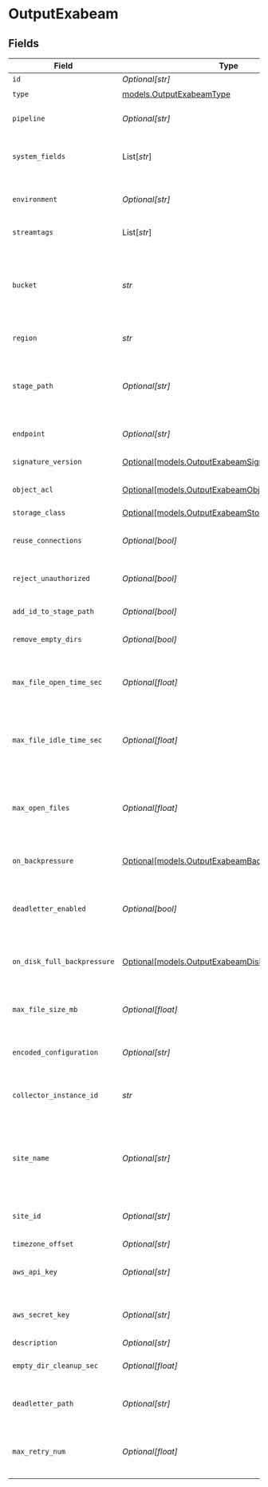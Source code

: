 # OutputExabeam


## Fields

| Field                                                                                                                                                                                           | Type                                                                                                                                                                                            | Required                                                                                                                                                                                        | Description                                                                                                                                                                                     |
| ----------------------------------------------------------------------------------------------------------------------------------------------------------------------------------------------- | ----------------------------------------------------------------------------------------------------------------------------------------------------------------------------------------------- | ----------------------------------------------------------------------------------------------------------------------------------------------------------------------------------------------- | ----------------------------------------------------------------------------------------------------------------------------------------------------------------------------------------------- |
| `id`                                                                                                                                                                                            | *Optional[str]*                                                                                                                                                                                 | :heavy_minus_sign:                                                                                                                                                                              | Unique ID for this output                                                                                                                                                                       |
| `type`                                                                                                                                                                                          | [models.OutputExabeamType](../models/outputexabeamtype.md)                                                                                                                                      | :heavy_check_mark:                                                                                                                                                                              | N/A                                                                                                                                                                                             |
| `pipeline`                                                                                                                                                                                      | *Optional[str]*                                                                                                                                                                                 | :heavy_minus_sign:                                                                                                                                                                              | Pipeline to process data before sending out to this output                                                                                                                                      |
| `system_fields`                                                                                                                                                                                 | List[*str*]                                                                                                                                                                                     | :heavy_minus_sign:                                                                                                                                                                              | Fields to automatically add to events, such as cribl_pipe. Supports wildcards.                                                                                                                  |
| `environment`                                                                                                                                                                                   | *Optional[str]*                                                                                                                                                                                 | :heavy_minus_sign:                                                                                                                                                                              | Optionally, enable this config only on a specified Git branch. If empty, will be enabled everywhere.                                                                                            |
| `streamtags`                                                                                                                                                                                    | List[*str*]                                                                                                                                                                                     | :heavy_minus_sign:                                                                                                                                                                              | Tags for filtering and grouping in @{product}                                                                                                                                                   |
| `bucket`                                                                                                                                                                                        | *str*                                                                                                                                                                                           | :heavy_check_mark:                                                                                                                                                                              | Name of the destination bucket. A constant or a JavaScript expression that can only be evaluated at init time. Example of referencing a JavaScript Global Variable: `myBucket-${C.vars.myVar}`. |
| `region`                                                                                                                                                                                        | *str*                                                                                                                                                                                           | :heavy_check_mark:                                                                                                                                                                              | Region where the bucket is located                                                                                                                                                              |
| `stage_path`                                                                                                                                                                                    | *Optional[str]*                                                                                                                                                                                 | :heavy_minus_sign:                                                                                                                                                                              | Filesystem location in which to buffer files, before compressing and moving to final destination. Use performant and stable storage.                                                            |
| `endpoint`                                                                                                                                                                                      | *Optional[str]*                                                                                                                                                                                 | :heavy_minus_sign:                                                                                                                                                                              | Google Cloud Storage service endpoint                                                                                                                                                           |
| `signature_version`                                                                                                                                                                             | [Optional[models.OutputExabeamSignatureVersion]](../models/outputexabeamsignatureversion.md)                                                                                                    | :heavy_minus_sign:                                                                                                                                                                              | Signature version to use for signing Google Cloud Storage requests                                                                                                                              |
| `object_acl`                                                                                                                                                                                    | [Optional[models.OutputExabeamObjectACL]](../models/outputexabeamobjectacl.md)                                                                                                                  | :heavy_minus_sign:                                                                                                                                                                              | Object ACL to assign to uploaded objects                                                                                                                                                        |
| `storage_class`                                                                                                                                                                                 | [Optional[models.OutputExabeamStorageClass]](../models/outputexabeamstorageclass.md)                                                                                                            | :heavy_minus_sign:                                                                                                                                                                              | Storage class to select for uploaded objects                                                                                                                                                    |
| `reuse_connections`                                                                                                                                                                             | *Optional[bool]*                                                                                                                                                                                | :heavy_minus_sign:                                                                                                                                                                              | Reuse connections between requests, which can improve performance                                                                                                                               |
| `reject_unauthorized`                                                                                                                                                                           | *Optional[bool]*                                                                                                                                                                                | :heavy_minus_sign:                                                                                                                                                                              | Reject certificates that cannot be verified against a valid CA, such as self-signed certificates                                                                                                |
| `add_id_to_stage_path`                                                                                                                                                                          | *Optional[bool]*                                                                                                                                                                                | :heavy_minus_sign:                                                                                                                                                                              | Add the Output ID value to staging location                                                                                                                                                     |
| `remove_empty_dirs`                                                                                                                                                                             | *Optional[bool]*                                                                                                                                                                                | :heavy_minus_sign:                                                                                                                                                                              | Remove empty staging directories after moving files                                                                                                                                             |
| `max_file_open_time_sec`                                                                                                                                                                        | *Optional[float]*                                                                                                                                                                               | :heavy_minus_sign:                                                                                                                                                                              | Maximum amount of time to write to a file. Files open for longer than this will be closed and moved to final output location.                                                                   |
| `max_file_idle_time_sec`                                                                                                                                                                        | *Optional[float]*                                                                                                                                                                               | :heavy_minus_sign:                                                                                                                                                                              | Maximum amount of time to keep inactive files open. Files open for longer than this will be closed and moved to final output location.                                                          |
| `max_open_files`                                                                                                                                                                                | *Optional[float]*                                                                                                                                                                               | :heavy_minus_sign:                                                                                                                                                                              | Maximum number of files to keep open concurrently. When exceeded, @{product} will close the oldest open files and move them to the final output location.                                       |
| `on_backpressure`                                                                                                                                                                               | [Optional[models.OutputExabeamBackpressureBehavior]](../models/outputexabeambackpressurebehavior.md)                                                                                            | :heavy_minus_sign:                                                                                                                                                                              | How to handle events when all receivers are exerting backpressure                                                                                                                               |
| `deadletter_enabled`                                                                                                                                                                            | *Optional[bool]*                                                                                                                                                                                | :heavy_minus_sign:                                                                                                                                                                              | If a file fails to move to its final destination after the maximum number of retries, move it to a designated directory to prevent further errors                                               |
| `on_disk_full_backpressure`                                                                                                                                                                     | [Optional[models.OutputExabeamDiskSpaceProtection]](../models/outputexabeamdiskspaceprotection.md)                                                                                              | :heavy_minus_sign:                                                                                                                                                                              | How to handle events when disk space is below the global 'Min free disk space' limit                                                                                                            |
| `max_file_size_mb`                                                                                                                                                                              | *Optional[float]*                                                                                                                                                                               | :heavy_minus_sign:                                                                                                                                                                              | Maximum uncompressed output file size. Files of this size will be closed and moved to final output location.                                                                                    |
| `encoded_configuration`                                                                                                                                                                         | *Optional[str]*                                                                                                                                                                                 | :heavy_minus_sign:                                                                                                                                                                              | Enter an encoded string containing Exabeam configurations                                                                                                                                       |
| `collector_instance_id`                                                                                                                                                                         | *str*                                                                                                                                                                                           | :heavy_check_mark:                                                                                                                                                                              | ID of the Exabeam Collector where data should be sent. Example: 11112222-3333-4444-5555-666677778888<br/>                                                                                       |
| `site_name`                                                                                                                                                                                     | *Optional[str]*                                                                                                                                                                                 | :heavy_minus_sign:                                                                                                                                                                              | Constant or JavaScript expression to create an Exabeam site name. Values that aren't successfully evaluated will be treated as string constants.                                                |
| `site_id`                                                                                                                                                                                       | *Optional[str]*                                                                                                                                                                                 | :heavy_minus_sign:                                                                                                                                                                              | Exabeam site ID. If left blank, @{product} will use the value of the Exabeam site name.                                                                                                         |
| `timezone_offset`                                                                                                                                                                               | *Optional[str]*                                                                                                                                                                                 | :heavy_minus_sign:                                                                                                                                                                              | N/A                                                                                                                                                                                             |
| `aws_api_key`                                                                                                                                                                                   | *Optional[str]*                                                                                                                                                                                 | :heavy_minus_sign:                                                                                                                                                                              | HMAC access key. Can be a constant or a JavaScript expression, such as `${C.env.GCS_ACCESS_KEY}`.                                                                                               |
| `aws_secret_key`                                                                                                                                                                                | *Optional[str]*                                                                                                                                                                                 | :heavy_minus_sign:                                                                                                                                                                              | HMAC secret. Can be a constant or a JavaScript expression, such as `${C.env.GCS_SECRET}`.                                                                                                       |
| `description`                                                                                                                                                                                   | *Optional[str]*                                                                                                                                                                                 | :heavy_minus_sign:                                                                                                                                                                              | N/A                                                                                                                                                                                             |
| `empty_dir_cleanup_sec`                                                                                                                                                                         | *Optional[float]*                                                                                                                                                                               | :heavy_minus_sign:                                                                                                                                                                              | How frequently, in seconds, to clean up empty directories                                                                                                                                       |
| `deadletter_path`                                                                                                                                                                               | *Optional[str]*                                                                                                                                                                                 | :heavy_minus_sign:                                                                                                                                                                              | Storage location for files that fail to reach their final destination after maximum retries are exceeded                                                                                        |
| `max_retry_num`                                                                                                                                                                                 | *Optional[float]*                                                                                                                                                                               | :heavy_minus_sign:                                                                                                                                                                              | The maximum number of times a file will attempt to move to its final destination before being dead-lettered                                                                                     |